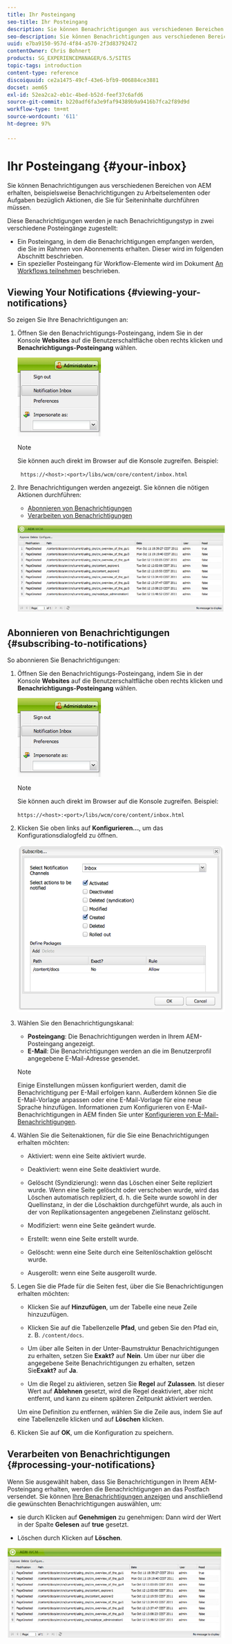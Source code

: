 ```yaml
---
title: Ihr Posteingang
seo-title: Ihr Posteingang
description: Sie können Benachrichtigungen aus verschiedenen Bereichen von AEM erhalten, beispielsweise Benachrichtigungen zu Arbeitselementen oder Aufgaben bezüglich Aktionen, die Sie für Seiteninhalte durchführen müssen.
seo-description: Sie können Benachrichtigungen aus verschiedenen Bereichen von AEM erhalten, beispielsweise Benachrichtigungen zu Arbeitselementen oder Aufgaben bezüglich Aktionen, die Sie für Seiteninhalte durchführen müssen.
uuid: e7ba9150-957d-4f84-a570-2f3d83792472
contentOwner: Chris Bohnert
products: SG_EXPERIENCEMANAGER/6.5/SITES
topic-tags: introduction
content-type: reference
discoiquuid: ce2a1475-49cf-43e6-bfb9-006884ce3881
docset: aem65
exl-id: 52ea2ca2-eb1c-4bed-b52d-feef37c6afd6
source-git-commit: b220adf6fa3e9faf94389b9a9416b7fca2f89d9d
workflow-type: tm+mt
source-wordcount: '611'
ht-degree: 97%

---
```


# Ihr Posteingang {#your-inbox}

Sie können Benachrichtigungen aus verschiedenen Bereichen von AEM erhalten, beispielsweise Benachrichtigungen zu Arbeitselementen oder Aufgaben bezüglich Aktionen, die Sie für Seiteninhalte durchführen müssen.

Diese Benachrichtigungen werden je nach Benachrichtigungstyp in zwei verschiedene Posteingänge zugestellt:

* Ein Posteingang, in dem die Benachrichtigungen empfangen werden, die Sie im Rahmen von Abonnements erhalten. Dieser wird im folgenden Abschnitt beschrieben.
* Ein spezieller Posteingang für Workflow-Elemente wird im Dokument [An Workflows teilnehmen](/help/sites-classic-ui-authoring/classic-workflows-participating.md) beschrieben.

## Viewing Your Notifications {#viewing-your-notifications}

So zeigen Sie Ihre Benachrichtigungen an:

1. Öffnen Sie den Benachrichtigungs-Posteingang, indem Sie in der Konsole **Websites** auf die Benutzerschaltfläche oben rechts klicken und **Benachrichtigungs-Posteingang** wählen.

   ![screen_shot_2012-02-08at105226am](assets/screen_shot_2012-02-08at105226am.png)

   >[!NOTE]
   >
   >Sie können auch direkt im Browser auf die Konsole zugreifen. Beispiel:
   >
   >
   >` https://<host>:<port>/libs/wcm/core/content/inbox.html`

1. Ihre Benachrichtigungen werden angezeigt. Sie können die nötigen Aktionen durchführen:

   * [Abonnieren von Benachrichtigungen](#subscribing-to-notifications)
   * [Verarbeiten von Benachrichtigungen](#processing-your-notifications)

   ![chlimage_1-4](assets/chlimage_1-4.jpeg)

## Abonnieren von Benachrichtigungen {#subscribing-to-notifications}

So abonnieren Sie Benachrichtigungen:

1. Öffnen Sie den Benachrichtigungs-Posteingang, indem Sie in der Konsole **Websites** auf die Benutzerschaltfläche oben rechts klicken und **Benachrichtigungs-Posteingang** wählen.

   ![screen_shot_2012-02-08at105226am-1](assets/screen_shot_2012-02-08at105226am-1.png)

   >[!NOTE]
   >
   >Sie können auch direkt im Browser auf die Konsole zugreifen. Beispiel:
   >
   >
   >`https://<host>:<port>/libs/wcm/core/content/inbox.html`

1. Klicken Sie oben links auf **Konfigurieren...**, um das Konfigurationsdialogfeld zu öffnen.

   ![screen_shot_2012-02-08at111056am](assets/screen_shot_2012-02-08at111056am.png)

1. Wählen Sie den Benachrichtigungskanal:

   * **Posteingang**: Die Benachrichtigungen werden in Ihrem AEM-Posteingang angezeigt.
   * **E-Mail**: Die Benachrichtigungen werden an die im Benutzerprofil angegebene E-Mail-Adresse gesendet.

   >[!NOTE]
   >
   >Einige Einstellungen müssen konfiguriert werden, damit die Benachrichtigung per E-Mail erfolgen kann. Außerdem können Sie die E-Mail-Vorlage anpassen oder eine E-Mail-Vorlage für eine neue Sprache hinzufügen. Informationen zum Konfigurieren von E-Mail-Benachrichtigungen in AEM finden Sie unter [Konfigurieren von E-Mail-Benachrichtigungen](/help/sites-administering/notification.md#configuringemailnotification).

1. Wählen Sie die Seitenaktionen, für die Sie eine Benachrichtigungen erhalten möchten:

   * Aktiviert: wenn eine Seite aktiviert wurde.
   * Deaktiviert: wenn eine Seite deaktiviert wurde.
   * Gelöscht (Syndizierung): wenn das Löschen einer Seite repliziert wurde.
Wenn eine Seite gelöscht oder verschoben wurde, wird das Löschen automatisch repliziert, d. h. die Seite wurde sowohl in der Quellinstanz, in der die Löschaktion durchgeführt wurde, als auch in der von Replikationsagenten angegebenen Zielinstanz gelöscht.

   * Modifiziert: wenn eine Seite geändert wurde.
   * Erstellt: wenn eine Seite erstellt wurde.
   * Gelöscht: wenn eine Seite durch eine Seitenlöschaktion gelöscht wurde.
   * Ausgerollt: wenn eine Seite ausgerollt wurde.

1. Legen Sie die Pfade für die Seiten fest, über die Sie Benachrichtigungen erhalten möchten:

   * Klicken Sie auf **Hinzufügen**, um der Tabelle eine neue Zeile hinzuzufügen.
   * Klicken Sie auf die Tabellenzelle **Pfad**, und geben Sie den Pfad ein, z. B. `/content/docs`.

   * Um über alle Seiten in der Unter-Baumstruktur Benachrichtigungen zu erhalten, setzen Sie **Exakt?** auf **Nein**.
Um über nur über die angegebene Seite Benachrichtigungen zu erhalten, setzen Sie**Exakt?** auf **Ja**.

   * Um die Regel zu aktivieren, setzen Sie **Regel** auf **Zulassen**. Ist dieser Wert auf **Ablehnen** gesetzt, wird die Regel deaktiviert, aber nicht entfernt, und kann zu einem späteren Zeitpunkt aktiviert werden.

   Um eine Definition zu entfernen, wählen Sie die Zeile aus, indem Sie auf eine Tabellenzelle klicken und auf **Löschen** klicken.

1. Klicken Sie auf **OK**, um die Konfiguration zu speichern.

## Verarbeiten von Benachrichtigungen  {#processing-your-notifications}

Wenn Sie ausgewählt haben, dass Sie Benachrichtigungen in Ihrem AEM-Posteingang erhalten, werden die Benachrichtigungen an das Postfach versendet. Sie können [Ihre Benachrichtigungen anzeigen](#viewing-your-notifications) und anschließend die gewünschten Benachrichtigungen auswählen, um:

* sie durch Klicken auf **Genehmigen** zu genehmigen: Dann wird der Wert in der Spalte **Gelesen** auf **true** gesetzt.

* Löschen durch Klicken auf **Löschen**.

![chlimage_1-5](assets/chlimage_1-5.jpeg)

